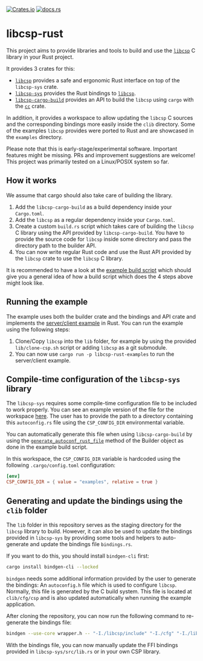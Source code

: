 [![Crates.io](https://img.shields.io/crates/v/libcsp)](https://crates.io/crates/libcsp)
[![docs.rs](https://img.shields.io/docsrs/libcsp)](https://docs.rs/libcsp)

libcsp-rust
=========

This project aims to provide libraries and tools to build and use
the [`libcsp`](https://github.com/libcsp/libcsp) C library in your Rust project.

It provides 3 crates for this:

- [`libcsp`](https://egit.irs.uni-stuttgart.de/rust/libcsp-rust/src/branch/main)
  provides a safe and ergonomic Rust interface on top of the `libcsp-sys` crate.
- [`libcsp-sys`](https://egit.irs.uni-stuttgart.de/rust/libcsp-rust/src/branch/main/libcsp-sys)
  provides the Rust bindings to [`libcsp`](https://github.com/libcsp/libcsp).
- [`libcsp-cargo-build`](https://egit.irs.uni-stuttgart.de/rust/libcsp-rust/src/branch/main/libcsp-cargo-build)
  provides an API to build the `libcsp` using `cargo` with the [`cc`](https://docs.rs/cc/latest/cc/) crate.

In addition, it provides a workspace to allow updating the `libcsp` C sources and the corresponding
bindings more easily inside the `clib` directory. Some of the examples `libcsp` provides were ported
to Rust and are showcased in the `examples` directory.

Please note that this is early-stage/experimental software. Important features might be missing.
PRs and improvement suggestions are welcome! This project was primarily tested on a Linux/POSIX
system so far.

## How it works

We assume that cargo should also take care of building the library.

1. Add the `libcsp-cargo-build` as a build dependency inside your `Cargo.toml`.
2. Add the `libcsp` as a regular dependency inside your `Cargo.toml`.
3. Create a custom `build.rs` script which takes care of building the `libcsp` C library using the
   API provided by `libcsp-cargo-build`. You have to provide the source code for `libcsp` inside
   some directory and pass the directory path to the builder API.
4. You can now write regular Rust code and use the Rust API provided by the `libcsp` crate to use
   the `libcsp` C library.

It is recommended to have a look at the [example build script](https://egit.irs.uni-stuttgart.de/rust/libcsp-rust/src/branch/main/examples/build.rs)
which should give you a general idea of how a build script which does the 4 steps above might look
like.

## Running the example

The example uses both the builder crate and the bindings and API crate and implements the
[server/client example](https://github.com/libcsp/libcsp/blob/develop/examples/csp_server_client.c)
in Rust. You can run the example using the following steps:

1. Clone/Copy `libcsp` into the `lib` folder, for example by using the provided `lib/clone-csp.sh`
   script or adding `libcsp` as a git submodule.
2. You can now use `cargo run -p libcsp-rust-examples` to run the server/client example.

## Compile-time configuration of the `libcsp-sys` library

The `libcsp-sys` requires some compile-time configuration file to be included to work
properly. You can see an example version of the file for the workspace
[here](https://egit.irs.uni-stuttgart.de/rust/libcsp-rust/src/branch/main/examples/autoconfig.rs).
The user has to provide the path to a directory containing this `autoconfig.rs` file using the
`CSP_CONFIG_DIR` environmental variable.

You can automatically generate this file when using `libcsp-cargo-build` by using the
[`generate_autoconf_rust_file`](https://docs.rs/libcsp-cargo-build/latest/libcsp_cargo_build/fn.generate_autoconf_rust_file.html)
method of the Builder object as done in the example build script.

In this workspace, the `CSP_CONFIG_DIR` variable is hardcoded using the following `.cargo/config.toml`
configuration:

```toml
[env]
CSP_CONFIG_DIR = { value = "examples", relative = true }
```

## Generating and update the bindings using the `clib` folder

The `lib` folder in this repository serves as the staging directory for the `libcsp` library to
build. However, it can also be used to update the bindings provided in `libcsp-sys` by providing
some tools and helpers to auto-generate and update the bindings file `bindings.rs`.

If you want to do this, you should install `bindgen-cli` first:

```sh
cargo install bindgen-cli --locked
```

`bindgen` needs some additional information provided by the user to generate the bindings:
An `autoconfig.h` file which is used to configure `libcsp`. Normally, this file is generated
by the C build system. This file is located at `clib/cfg/csp` and is also updated automatically
when running the example application.

After cloning the repository, you can now run the following command to re-generate the bindings
file:

```sh
bindgen --use-core wrapper.h -- "-I./libcsp/include" "-I./cfg" "-I./libcsp/src" > bindings.rs
```

With the bindings file, you can now manually update the FFI bindings provided in
`libcsp-sys/src/lib.rs` or in your own CSP library.
